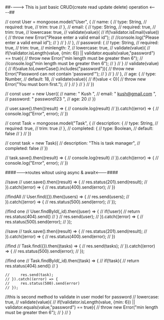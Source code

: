 ##----> This is just basic CRUD(create read update delete) operation <----##

// const User = mongoose.model("User", {
//     name: {
//         type: String,
//         required: true,
//         trim: true
//     },
//     email: {
//         type: String,
//         required: true,
//         trim: true,
//         lowercase: true,
//         validate(value){
//             if(!validator.isEmail(value)){
//                 throw new Error("Please enter a valid email id");
//                 //console.log("Please enter a valid email id");
//             }
//         }
//     },
//     password: {
//         type: String,
//         required: true,
//         trim: true,
//         minlength: 7,
        // lowercase: true,
        // validate(value){
        //     if(!validator.isLength(value, {min: 6}) || validator.equals(value,"password") == true){
        //         throw new Error("min length must be greater then 6");
        //         //console.log("min length must be greater then 6");
        //     }
        // }
//         validate(value){
//             if(value.toLowerCase().includes("password")){
//                 throw new Error("Password can not contain 'password'");
//             }
//         }
//     },
//     age: {
//         type: Number,
//         default: 18,
//         validate(value){
//             if(value < 0){
//                 throw new Error("You must born first.");
//             }
//         }
//     }
// })

// const user = new User({
//     name: "   Kush     ",
//     email: "  kush@gmail.com ",
//     password: "  password123 ",
//     age: 20
// })

// user.save().then((result) => {
//     console.log(result)
// }).catch((error) => {
//     console.log("Error", error);
// })

// const Task = mongoose.model("Task", {
//     description: {
//         type: String,
//         required: true,
//         trim: true
//     },
//     completed: {
//         type: Boolean,
//         default: false
//     }
// })

// const task = new Task({
//     description: "This is task manager",
//     completed: false
// })

// task.save().then((result) => {
//     console.log(result)
// }).catch((error) => {
//     console.log("Error", error);
// })


####--->routes witout using async & await<---####

//save
//    user.save().then((result) => {
//        res.status(201).send(result);
//    }).catch((error) => {
//        res.status(400).send(error);
//    })

//findAll
    // User.find({}).then((users) => {
    //     res.send(users);
    // }).catch((error) => {
    //     res.status(500).send(error);
    // });

//find one
    // User.findById(_id).then((user) => {
    //     if(!user){
    //         return res.status(404).send()
    //     }
    //     res.send(user);
    // }).catch((error) => {
    //     res.status(500).send(error);
    // });

//save
    // task.save().then((result) => {
    //     res.status(201).send(result);
    // }).catch((error) => {
    //     res.status(400).send(error);
    // })

//find
    // Task.find({}).then((tasks) => {
    //     res.send(tasks);
    // }).catch((error) => {
    //     res.status(500).send(error);
    // });

//find one
    // Task.findById(_id).then((task) => {
    //     if(!task){
    //         return res.status(404).send()
    //     }

    //     res.send(task);
    // }).catch((error) => {
    //     res.status(500).send(error)
    // });

//this is second method to validate in user model for password
        // lowercase: true,
        // validate(value){
        //     if(!validator.isLength(value, {min: 6}) || validator.equals(value,"password") == true){
        //         throw new Error("min length must be greater then 6");
        //     }
        // }